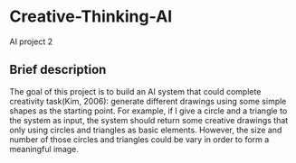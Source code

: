 # Creative-Thinking-AI
AI project 2

## Brief description

The goal of this project is to build an AI system that could
complete creativity task(Kim, 2006): generate different drawings
using some simple shapes as the starting point. For example,
if I give a circle and a triangle to the system as input,
the system should return some creative drawings that only using
circles and triangles as basic elements. However, the size
and number of those circles and triangles could be vary in
order to form a meaningful image.
